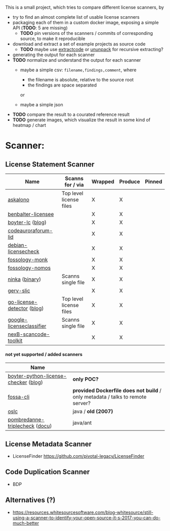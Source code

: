 This is a small project, which tries to compare different license scanners, by
- try to find an almost complete list of usable license scanners
- packaging each of them in a custom docker image, exposing a simple API (**TODO**: 5 are missing)
  - **TODO** pin versions of the scanners / commits of corresponding source, to make it reproducible
- download and extract a set of example projects as source code 
  - **TODO** maybe use [extractcode](https://github.com/nexB/scancode-toolkit/blob/develop/extractcode) or [ununpack](https://github.com/fossology/fossology/tree/master/src/ununpack/agent) for recursive extracting?
- generating the output for each scanner
- **TODO** normalize and understand the output for each scanner
  - maybe a simple csv: `filename,findings,comment`, where
    - the filename is absolute, relative to the source root
    - the findings are space separated

    or
  - maybe a simple json
- **TODO** compare the result to a courated reference result
- **TODO** generate images, which visualize the result in some kind of heatmap / chart

# Scanner:

## License Statement Scanner
| Name                                 | Scanns for / via        | Wrapped | Produce | Pinned |
|--------------------------------------|-------------------------|---------|---------|--------|
| [askalono](https://github.com/amzn/askalono)                        | Top level license files | X       | X       |        |
| [benbalter-licensee](https://github.com/benbalter/licensee)              |                         | X       | X       |        |
| [boyter-lc](https://github.com/boyter/lc) ([blog](https://boyter.org/2018/03/licensechecker-command-line-application-identifies-software-license/))           |                         | X       | X       |        |
| [codeauroraforum-lid](https://github.com/codeauroraforum/lid)             |                         | X       | X       |        |
| [debian-licensecheck](https://manpages.debian.org/jessie/devscripts/licensecheck.1.de.html)             |                         | X       | X       |        |
| [fossology-monk](https://github.com/fossology/fossology/wiki/Monk)                  |                         | X       | X       |        |
| [fossology-nomos](https://github.com/fossology/fossology/wiki/Nomos)                 |                         | X       | X       |        |
| [ninka](http://ninka.turingmachine.org) ([binary](http://ninka.turingmachine.org/download/ninka-1.3.tar.bz2))             | Scanns single file      | X       | X       |        |
| [gerv-slic](https://github.com/gerv/slic)                       |                         | X       | X       |        |
| [go-license-detector](https://github.com/src-d/go-license-detector) ([blog](https://blog.sourced.tech/post/gld/)) | Top level license files | X       | X       |        |
| [google-licenseclassifier](https://github.com/google/licenseclassifier)        | Scanns single file      | X       | X       |        |
| [nexB-scancode-toolkit](https://github.com/nexB/scancode-toolkit)           |                         | X       | X       |        |

#### not yet supported / added scanners
| Name                                           |                                                         |
|------------------------------------------------|---------------------------------------------------------|
| [boyter-python-license-checker](https://github.com/boyter/python-license-checker) ([blog](https://boyter.org/2017/05/identify-software-licenses-python-vector-space-search-ngram-keywords/)) | **only POC?**                                           |
| [fossa-cli](https://github.com/fossas/fossa-cli)                                 | **provided Dockerfile does not build** / only metadata / talks to remote server? |
| [oslc](https://sourceforge.net/projects/oslc/)                                      | java / **old (2007)**                                   |
| [pombredanne-triplecheck](https://github.com/pombredanne/triplecheck-engine) ([docu](http://triplecheck.tech/index.html))       | java/ant                                                |

## License Metadata Scanner
- LicenseFinder https://github.com/pivotal-legacy/LicenseFinder

## Code Duplication Scanner
- BDP

## Alternatives (?)
- https://resources.whitesourcesoftware.com/blog-whitesource/still-using-a-scanner-to-identify-your-open-source-it-s-2017-you-can-do-much-better

